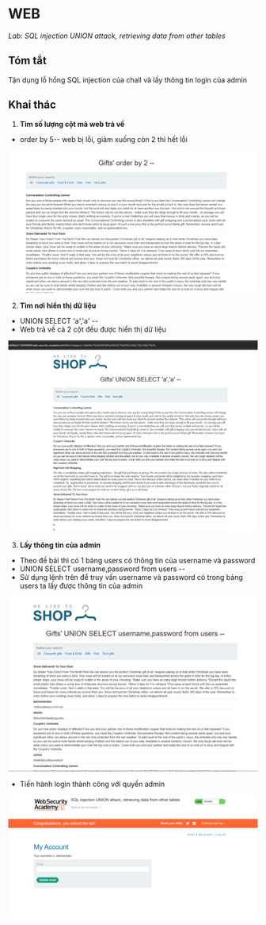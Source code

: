 # WEB
*Lab: SQL injection UNION attack, retrieving data from other tables*
## Tóm tắt
Tận dụng lỗ hổng SQL injection của chall và lấy thông tin login của admin 
## Khai thác
1. **Tìm số lượng cột mà web trả về** 
- order by 5-- web bị lỗi, giảm xuống còn 2 thì hết lỗi 

![alt text](images/image.png)

2. **Tìm nơi hiển thị dữ liệu** 
- UNION SELECT 'a','a' -- 
- Web trả về cả 2 cột đều được hiển thị dữ liệu 

![alt text](images/image-1.png)

3. **Lấy thông tin của admin**
- Theo đề bài thì có 1 bảng users có thông tin của username và password 
- UNION SELECT username,password from users --
- Sử dụng lệnh trên để truy vấn username và password có trong bảng users ta lấy được thông tin của admin

![alt text](images/image-2.png)

- Tiến hành login thành công với quyền admin 

![alt text](images/image-3.png)
